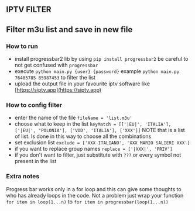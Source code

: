 ## IPTV FILTER

## Filter m3u list and save in new file

### How to run
* install progressbar2 lib by using `pip install progressbar2`
be careful to not get confused with `progressbar`
* execute `python main.py {user} {password}` example `python main.py 76485785 85987453`
to filter the list
* upload the output file in your favourite iptv software like [https://siptv.app](https://siptv.app)   

### How to config filter
* enter the name of the file `fileName = 'list.m3u'`
* choose what to keep in the list `keyMatch = [['|EU|', 'ITALIA'],
  ['|EU|', 'POLONIA'],
  ['VOD', 'ITALIA'],
  ['XXX']]`
  NOTE that is a list of list. Is done in this way to choose all the combinations
* set exclusion list `exclude = ['XXX ITALIANO', 'XXX MARIO SALIERI XXX']`
* if you want to replace group names `replace = ['|XXX|', 'PRIV']`
* if you don't want to filter, just substitute with `???`
  or every symbol not present in the list 
  
### Extra notes
Progress bar works only in a for loop and this can 
give some thoughts to who has already loops in the code.
Not a problem just wrap your function 
`for item in loop(1...n)` to `for item in progressbar(loop(1...n))` 